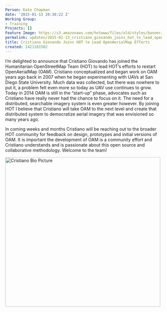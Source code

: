 ```yaml
---
Person: Kate Chapman
date: '2015-01-13 20:38:22 Z'
Working Group:
- Training
Projects: []
Feature Image: https://s3.amazonaws.com/hotwww/files/old/styles/banner/public/IMG_8849_Cri.jpg
permalink: updates/2015-01-13_cristiano_giovando_joins_hot_to_lead_openaerialmap_efforts
title: Cristiano Giovando Joins HOT to Lead OpenAerialMap Efforts
created: 1421181502
---
```

<p>I’m delighted to announce that Cristiano Giovando has joined the Humanitarian OpenStreetMap Team (HOT) to lead HOT’s efforts to restart OpenAerialMap (OAM). Cristiano conceptualized and began work on OAM years ago back in 2007 when he began experimenting with UAVs at San Diego State University. Much data was collected, but there was nowhere to put it, a problem felt even more so today as UAV use continues to grow. Today in 2014 OAM is still in the “start-up” phase, advocates such as Cristiano have really never had the chance to focus on it. The need for a distributed, searchable imagery system is even greater however. By joining HOT I believe that Cristiano will take OAM to the next level and create that distributed system to democratize aerial imagery that was envisioned so many years ago.&nbsp;</p><p>In coming weeks and months Cristiano will be reaching out to the broader HOT community for feedback on design, prototypes and initial versions of OAM. It is important the development of OAM is a community effort and Cristiano understands and is passionate about this open source and collaborative methodology. Welcome to the team!</p><p><img src="https://s3.amazonaws.com/hotwww/files/old/IMG_8849_Cri.jpg" alt="Cristiano Bio Picture" style="width:499px;height:480px"></p><p>&nbsp;</p>
